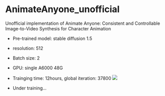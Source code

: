 # AnimateAnyone_unofficial
Unofficial implementation of Animate Anyone: Consistent and Controllable Image-to-Video Synthesis for Character Animation 

- Pre-trained model: stable diffusion 1.5
- resolution: 512
- Batch size: 2
- GPU: single A6000 48G

- Trainging time: 12hours, global iteration: 37800
![](https://github.com/MingtaoGuo/AnimateAnyone_unofficial/blob/main/display/sd1.5_iter37800_bs2.png)

- Under training...

